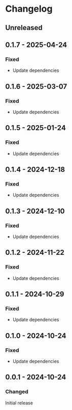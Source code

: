 # Changelog

## Unreleased

## 0.1.7 - 2025-04-24

### Fixed

- Update dependencies

## 0.1.6 - 2025-03-07

### Fixed

- Update dependencies

## 0.1.5 - 2025-01-24

### Fixed

- Update dependencies

## 0.1.4 - 2024-12-18

### Fixed

- Update dependencies

## 0.1.3 - 2024-12-10

### Fixed

- Update dependencies

## 0.1.2 - 2024-11-22

### Fixed

- Update dependencies

## 0.1.1 - 2024-10-29

### Fixed

- Update dependencies

## 0.1.0 - 2024-10-24

### Fixed

- Update dependencies

## 0.0.1 - 2024-10-24

### Changed

Initial release

